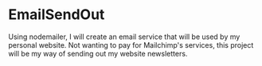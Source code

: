 # EmailSendOut
Using nodemailer, I will create an email service that will be used by my personal website. Not wanting to pay for Mailchimp's services, this project will be my way of sending out my website newsletters.
